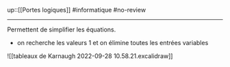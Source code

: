 up::[[Portes logiques]]
#informatique #no-review 

----

Permettent de simplifier les équations.
 - on recherche les valeurs $1$ et on élimine toutes les entrées variables


![[tableaux de Karnaugh 2022-09-28 10.58.21.excalidraw]]